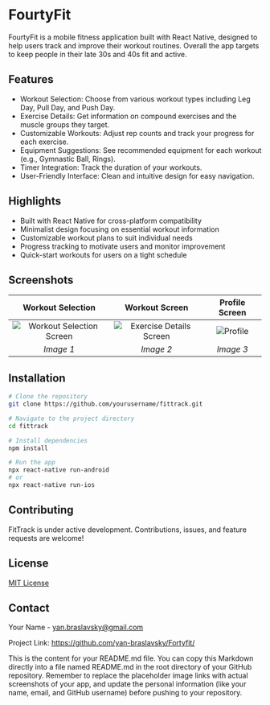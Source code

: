 # FourtyFit

FourtyFit is a mobile fitness application built with React Native, designed to help users track and improve their workout routines.
Overall the app targets to keep people in their late 30s and 40s fit and active.

## Features

- Workout Selection: Choose from various workout types including Leg Day, Pull Day, and Push Day.
- Exercise Details: Get information on compound exercises and the muscle groups they target.
- Customizable Workouts: Adjust rep counts and track your progress for each exercise.
- Equipment Suggestions: See recommended equipment for each workout (e.g., Gymnastic Ball, Rings).
- Timer Integration: Track the duration of your workouts.
- User-Friendly Interface: Clean and intuitive design for easy navigation.

## Highlights

- Built with React Native for cross-platform compatibility
- Minimalist design focusing on essential workout information
- Customizable workout plans to suit individual needs
- Progress tracking to motivate users and monitor improvement
- Quick-start workouts for users on a tight schedule

## Screenshots

| Workout Selection | Workout Screen | Profile Screen |
| :---: | :---: | :---: |
| ![Workout Selection Screen](https://github.com/yan-braslavsky/Fortyfit/assets/1155059/ff6d86d2-a71e-418a-98b6-fbdd91af2d15) |![Exercise Details Screen](https://github.com/yan-braslavsky/Fortyfit/assets/1155059/19b0dae5-c5ca-4257-ad76-17912c1b0f7f) | ![Profile](https://github.com/yan-braslavsky/Fortyfit/assets/1155059/d4fdc243-bf80-40e8-ad01-48542ff00249) |
| *Image 1* | *Image 2* | *Image 3* |





## Installation

```bash
# Clone the repository
git clone https://github.com/yourusername/fittrack.git

# Navigate to the project directory
cd fittrack

# Install dependencies
npm install

# Run the app
npx react-native run-android
# or
npx react-native run-ios
```

## Contributing

FitTrack is under active development. Contributions, issues, and feature requests are welcome!

## License

[MIT License](LICENSE)

## Contact

Your Name - yan.braslavsky@gmail.com

Project Link: https://github.com/yan-braslavsky/Fortyfit/


This is the content for your README.md file. You can copy this Markdown directly into a file named README.md in the root directory of your GitHub repository. Remember to replace the placeholder image links with actual screenshots of your app, and update the personal information (like your name, email, and GitHub username) before pushing to your repository.
